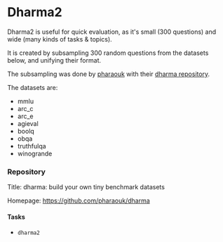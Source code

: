 # Dharma2

Dharma2 is useful for quick evaluation, as it's small (300 questions) and wide (many kinds of tasks & topics).

It is created by subsampling 300 random questions from the datasets below, and unifying their format.

The subsampling was done by [pharaouk](https://github.com/pharaouk/) with their [dharma repository](https://github.com/pharaouk/dharma).

The datasets are:
- mmlu
- arc_c
- arc_e
- agieval
- boolq
- obqa
- truthfulqa
- winogrande

### Repository

Title: dharma: build your own tiny benchmark datasets

Homepage: https://github.com/pharaouk/dharma


#### Tasks

- `dharma2`
